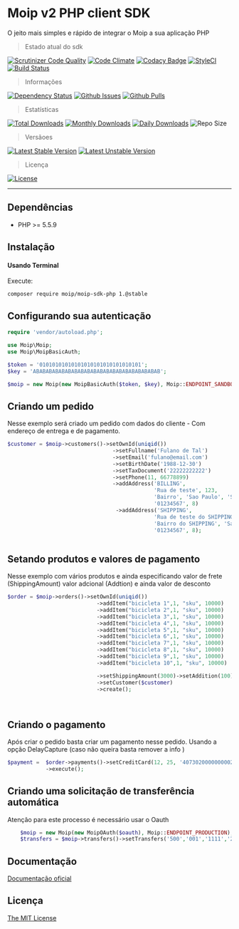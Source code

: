 # Moip v2 PHP client SDK
O jeito mais simples e rápido de integrar o Moip a sua aplicação PHP

> Estado atual do sdk

[![Scrutinizer Code Quality](https://scrutinizer-ci.com/g/moip/moip-sdk-php/badges/quality-score.png?b=master)](https://scrutinizer-ci.com/g/moip/moip-sdk-php/?branch=master)
[![Code Climate](https://codeclimate.com/github/moip/moip-sdk-php/badges/gpa.svg)](https://codeclimate.com/github/moip/moip-sdk-php)
[![Codacy Badge](https://www.codacy.com/project/badge/186f98a92a004554abeef36452850004)](https://www.codacy.com/app/jeancesargarcia/moip-sdk-php)
[![StyleCI](https://styleci.io/repos/19941899/shield)](https://styleci.io/repos/19941899)
[![Build Status](https://travis-ci.org/moip/moip-sdk-php.svg?branch=master)](https://travis-ci.org/moip/moip-sdk-php)

> Informações

[![Dependency Status](https://gemnasium.com/moip/moip-sdk-php.svg)](https://gemnasium.com/moip/moip-sdk-php)
[![Github Issues](http://githubbadges.herokuapp.com/moip/moip-sdk-php/issues.svg?style=square)](https://github.com/moip/moip-sdk-php/issues)
[![Github Pulls](http://githubbadges.herokuapp.com/moip/moip-sdk-php/pulls.svg?style=square)](https://github.com/moip/moip-sdk-php/issues)

> Estatísticas

[![Total Downloads](https://poser.pugx.org/moip/moip-sdk-php/downloads)](https://packagist.org/packages/moip/moip-sdk-php)
[![Monthly Downloads](https://poser.pugx.org/moip/moip-sdk-php/d/monthly)](https://packagist.org/packages/moip/moip-sdk-php)
[![Daily Downloads](https://poser.pugx.org/moip/moip-sdk-php/d/daily)](https://packagist.org/packages/moip/moip-sdk-php)
![Repo Size](https://reposs.herokuapp.com/?path=Moip/moip-sdk-php)

> Versãoes

[![Latest Stable Version](https://poser.pugx.org/moip/moip-sdk-php/v/stable)](https://packagist.org/packages/moip/moip-sdk-php)
[![Latest Unstable Version](https://poser.pugx.org/moip/moip-sdk-php/v/unstable)](https://packagist.org/packages/moip/moip-sdk-php)

> Licença

[![License](https://poser.pugx.org/moip/moip-sdk-php/license)](https://packagist.org/packages/moip/moip-sdk-php)

---

## Dependências

* PHP >= 5.5.9

## Instalação

#### Usando Terminal

Execute:

    composer require moip/moip-sdk-php 1.@stable
    
## Configurando sua autenticação
```php
require 'vendor/autoload.php';

use Moip\Moip;
use Moip\MoipBasicAuth;

$token = '01010101010101010101010101010101';
$key = 'ABABABABABABABABABABABABABABABABABABABAB';

$moip = new Moip(new MoipBasicAuth($token, $key), Moip::ENDPOINT_SANDBOX);
```

## Criando um pedido
Nesse exemplo será criado um pedido com dados do cliente - Com endereço de entrega e de pagamento.

```php
$customer = $moip->customers()->setOwnId(uniqid())
                                 ->setFullname('Fulano de Tal')
                                 ->setEmail('fulano@email.com')
                                 ->setBirthDate('1988-12-30')
                                 ->setTaxDocument('22222222222')
                                 ->setPhone(11, 66778899)
                                 ->addAddress('BILLING',
                                              'Rua de teste', 123,
                                              'Bairro', 'Sao Paulo', 'SP',
                                              '01234567', 8)
                                  ->addAddress('SHIPPING',
                                              'Rua de teste do SHIPPING', 123,
                                              'Bairro do SHIPPING', 'Sao Paulo', 'SP',
                                              '01234567', 8);
    
```
## Setando produtos e valores de pagamento
Nesse exemplo com vários produtos e ainda especificando valor de frete (ShippingAmount) valor adcional (Addtion) e ainda valor de desconto
```php
$order = $moip->orders()->setOwnId(uniqid())
                            ->addItem("bicicleta 1",1, "sku", 10000)
                            ->addItem("bicicleta 2",1, "sku", 10000)
                            ->addItem("bicicleta 3",1, "sku", 10000)
                            ->addItem("bicicleta 4",1, "sku", 10000)
                            ->addItem("bicicleta 5",1, "sku", 10000)
                            ->addItem("bicicleta 6",1, "sku", 10000)
                            ->addItem("bicicleta 7",1, "sku", 10000)
                            ->addItem("bicicleta 8",1, "sku", 10000)
                            ->addItem("bicicleta 9",1, "sku", 10000)
                            ->addItem("bicicleta 10",1, "sku", 10000)

                            ->setShippingAmount(3000)->setAddition(100)->setDiscount(500)
                            ->setCustomer($customer)
                            ->create();
    
    
```

## Criando o pagamento
Após criar o pedido basta criar um pagamento nesse pedido. Usando a opção DelayCapture (caso não queira basta remover a info )

```php
$payment =  $order->payments()->setCreditCard(12, 25, '4073020000000002', '123', $customer)->setDelayCapture()
            ->execute();
```

## Criando uma solicitação de transferência automática
Atenção para este processo é necessário usar o Oauth

```php
    $moip = new Moip(new MoipOAuth($oauth), Moip::ENDPOINT_PRODUCTION);
    $transfers = $moip->transfers()->setTransfers('500','001','1111','2','9999','8')->setHolder('BRUNO ELISEI', '34057603808')->execute();
```

## Documentação

[Documentação oficial](https://moip.com.br/referencia-api/)

## Licença

[The MIT License](https://github.com/moip/php-sdk/blob/master/LICENSE)
